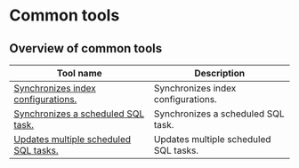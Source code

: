 # Common tools

## Overview of common tools

| Tool name                                                             | Description                           |
| --------------------------------------------------------------------- | ------------------------------------- |
| [Synchronizes index configurations.](./syncIndexConfig.md)            | Synchronizes index configurations.    |
| [Synchronizes a scheduled SQL task.](./syncScheduleSql.md)            | Synchronizes a scheduled SQL task.    |
| [Updates multiple scheduled SQL tasks.](./updateScheduleSqlConfig.md) | Updates multiple scheduled SQL tasks. |
